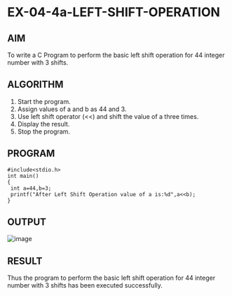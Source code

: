 # EX-04-4a-LEFT-SHIFT-OPERATION
## AIM 
To write a C Program to perform the basic left shift operation for 44 integer 
number with 3 shifts. 
## ALGORITHM 
1. Start the program. 
2. Assign values of a and b as 44 and 3. 
3. Use left shift operator (<<) and shift the value of a three times. 
4. Display the result. 
5. Stop the program. 
## PROGRAM
```
#include<stdio.h> 
int main() 
{ 
 int a=44,b=3; 
 printf("After Left Shift Operation value of a is:%d",a<<b); 
}
```
## OUTPUT
![image](https://github.com/Yogabharathi3/ex-04-4a-LEFT-SHIFT-OPERATION/assets/118899387/9ef0fb03-3743-4cc5-9b9b-6954380f886b)
## RESULT 
Thus the program to perform the basic left shift operation for 44 integer number 
with 3 shifts has been executed successfully.
